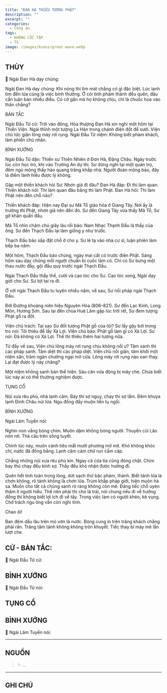```yaml
---
title: "ĐAN HÀ THIÊU TƯỢNG PHẬT"
description: ""
excerpt: ""
categories:
  - Công án
tags:
  - KHÔNG CỐC TẬP
  - TS 
image: /images/koans/great-wave.webp
---
```


## THÙY

📢 Ngài Đan Hà dạy chúng:


Ngài Đan Hà dạy chúng: Khi nóng thì tìm mát chẳng có gì đặc biệt. Lúc lạnh tìm đến lửa cũng là việc bình thường. Ở cõi tình phàm thánh đều quên, đâu cần luận bàn nhiều điều. Có cớ gần mà họ không chịu, chỉ là chuốc họa vào thân chẳng?

BẢN TẮC

Ngài Đầu Tử cử: Trời vào đông, Hòa thượng Đan Hà xin nghỉ một hôm tại Thiền Viện. Ngài thỉnh một tượng La Hán trong chánh điện đốt để sưởi. Viện chủ tức giận lông mày rơi rụng.
Ngài Đầu Tử niệm: Không biết phàm khách, làm phiền chủ nhân.

BÌNH XƯỚNG

Ngài Đầu Tử dặn: Thiền sư Thiên Nhiên ở Đơn Hà, Đặng Châu. Ngày trước lúc còn học trò, khi vào Trường An dự thi. Sư dừng nghỉ tại một quán trọ, đêm ngủ mộng thấy hào quang trăng khắp nhà. Người đoán mộng bảo, đây là điềm lành hiếu được lý không.

Gặp một thiền khách hỏi Sư: Nhơn giả đi đâu?
Đan Hà đáp: Đi thi làm quan.
Thiền khách nói: Thi làm quan đâu bằng thì làm Phật.
Đan Hà hỏi: Thì làm Phật nên đến chỗ nào?

Thiền khách đáp: Hiện nay Đại sư Mã Tổ giáo hóa ở Giang Tây. Nơi ấy là trường thi Phật, nhơn giả nên đến đó.
Sư đến Giang Tây vừa thấy Mã Tổ, Sư gỡ khăn quấn đầu.

Mã Tổ nhìn chăm chú giây lâu rồi bảo: Nam Nhạc Thạnh Đầu là thầy của ông.
Sư đến Thạch Đầu lại làm giống y như trước.

Thạch Đầu bảo sắp đặt chỗ ở cho y. Sư lẽ tạ vào nhà cư sĩ, luận phiên làm bếp ba năm.

Một hôm, Thạch Đầu bảo chúng, ngày mai cắt cỏ trước điện Phật. Sáng hôm sau dạy chúng mỗi người chuẩn bị cuốc làm cỏ. Chỉ có Sư bưng một thau nước đầy, gội đầu quỳ trước ngài Thạch Đầu.

Ngài Thạch Đầu thấy thế, cười và cạo tóc cho Sư.
Cạo tóc xong, Ngài dạy giới cho Sư. Sư bịt tai ra đi.

Ở với ngài Thạch Đầu tu luyện nhiều năm, về sau, Sư nối pháp ngài Thạch Đầu.

Đời Đường khoảng niên hiệu Nguyên Hòa (806–821).
Sư đến Lạc Kinh, Long Môn, Hương Sơn. Sau lại đến chùa Huệ Lâm gặp lúc trời rét, Sư đem tượng Phật gỗ ra đốt.

Viện chủ trách: Tại sao Sư đốt tượng Phật gỗ của tôi?
Sư lấy gậy bới trong tro nói: Tôi thiêu để lấy Xá Lợi.
Viện chủ bảo: Phật gỗ làm gì có Xá Lợi.
Sư nói: Đã không có Xá Lợi. Thế thì thiêu thêm hai tượng nữa.

Từ đấy về sau, Viện chủ lông mày rơi rụng chịu không nổi ư? Tâm sanh thì các pháp sanh. Tâm diệt thì các pháp diệt. Viện chủ nổi giận, tâm khởi một niệm sân, trăm ngàn chướng ngại mở cửa. Lông mày rơi rụng nào oan thay. Lại đạt được lý này chăng?

Một niệm không sanh bản thể hiện.
Sáu căn vừa động bị mây che.
Chưa biết lúc này ai có thể thường nghiệm được.

TỤNG CỔ

Núi xưa rêu phủ, nhà lạnh câm.
Bảy thí sợ nguy, chạy thí sợ lầm.
Đêm khuya lạnh Đinh Châu núi lửa.
Ngu đồng đầy muộn liền tụ ngồi.

BÌNH XƯỚNG

Ngài Lâm Tuyền nói:

Nghìn non vắng bóng chim.
Muôn dặm không bóng người.
Thuyền cũi Lão nón rơi.
Thả câu trên sông tuyết.

Chính lúc này, muôn cảnh tiêu mất mười phương mờ mịt.
Khó không khóc chí, nước đá đồng bằng.
Lạnh câm cảm chừ run cấm cáp.

Chẳng những núi xưa rêu phủ kín. Ngay cả cửa tía cũng đóng chặt. Chim bay thú chạy đều kinh sợ. Thầy đều khó nhận được hướng đi.

Quên hết tính toán trong lòng, dứt sạch thứ bậc phàm, thánh. Biết tánh lửa là chơn không, rõ tánh không là chơn lửa. Trùm khắp pháp giới, hiện muôn hà sa. Muốn cho tất cả chúng sanh rõ ràng không còn mê. Đáng tiếc chỗ uyên thâm ít người hiểu. Thế nên phải thi cho là trái, nói chung nếu đi về hướng đồng thì không biết lợi ích đi về tây. Trong việc làm có người khéo, kẻ vụng. Chớ trách ngu ông vẫn còn nghi tình.

Chao ôi!

Ban đêm dầu lâu trên mỏ vớn là nước.
Bóng cung in trên trăng khách chẳng phải rắn.
Trăng tăm tánh không không tròn khuyết.
Tiếc thay bỉ mày mê lần lượt che.


## CỬ - BẢN TẮC:

📢 Ngài Đầu Tử cử:

> 

## BÌNH XƯỚNG

📢 Ngài Đầu Tử nói:



## TỤNG CỔ

> 

## BÌNH XƯỚNG

📢 Ngài Lâm Tuyền nói:



<hr class="blog-rule" />

## NGUỒN

> ✨ ...

<hr class="blog-rule" />

## GHI CHÚ

[^1]: ⭐️ <a href="/masters/Shaoshan-Huanpu" target="_blank">🔗 TS </a>
